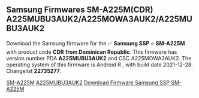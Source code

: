 <h2>Samsung Firmwares SM-A225M(CDR) A225MUBU3AUK2/A225MOWA3AUK2/A225MUBU3AUK2</h2>
Download the Samsung firmware for the ✅ <strong>Samsung SSP </strong> ⭐ <strong>SM-A225M</strong> with product code <strong>CDR</strong> <strong> from Dominican Republic</strong>. This firmware has version number PDA <strong>A225MUBU3AUK2</strong> and CSC A225MOWA3AUK2. The operating system of this firmware is Android R , with build date 2021-12-28. Changelist <strong>22735277</strong>.

[SM-A225M](https://samfirm.shop/samsung/model/SM-A225M)
[A225MUBU3AUK2](https://samfirm.shop/samsung/pda/A225MUBU3AUK2)
[Download Firmware Samsung SSP SM-A225M](https://samfirm.shop/samsung/firmware/485877)
